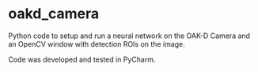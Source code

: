 # oakd_camera
Python code to setup and run a neural network on the OAK-D Camera and an OpenCV window with detection ROIs on the image.

Code was developed and tested in PyCharm.
